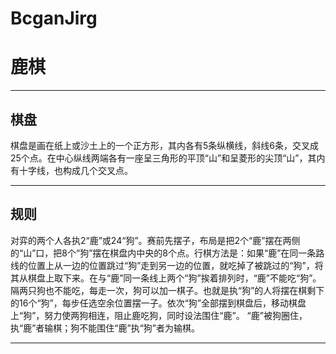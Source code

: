 # BcganJirg
# 鹿棋

---
## 棋盘
棋盘是画在纸上或沙土上的一个正方形，其内各有5条纵横线，斜线6条，交叉成25个点。在中心纵线两端各有一座呈三角形的平顶“山”和呈菱形的尖顶“山”，其内有十字线，也构成几个交叉点。

---
## 规则
对弈的两个人各执2“鹿”或24“狗”。赛前先摆子，布局是把2个“鹿”摆在两侧的“山”口，把8个“狗”摆在棋盘内中央的8个点。行棋方法是：如果“鹿”在同一条路线的位置上从一边的位置跳过“狗”走到另一边的位置，就吃掉了被跳过的“狗”，将其从棋盘上取下来。在与“鹿”同一条线上两个“狗”挨着排列时，“鹿”不能吃“狗”。隔两只狗也不能吃，每走一次，狗可以加一棋子。也就是执“狗”的人将摆在棋剩下的16个“狗”，每步任选空余位置摆一子。依次“狗”全部摆到棋盘后，移动棋盘上“狗”，努力使两狗相连，阻止鹿吃狗，同时设法围住“鹿”。 “鹿”被狗圈住，执“鹿”者输棋；狗不能围住“鹿”执“狗”者为输棋。

---
